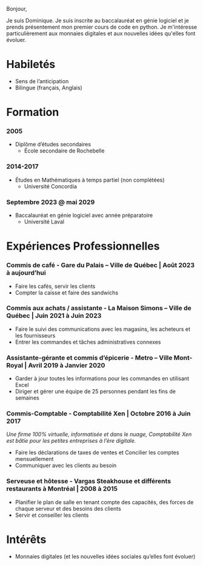 Bonjour,

Je suis Dominique.
Je suis inscrite au baccalauréat en génie logiciel et je prends présentement mon premier cours de code en python.
Je m'intéresse particulièrement aux monnaies digitales et aux nouvelles idées qu'elles font évoluer.

# Habiletés 
- Sens de l’anticipation
- Bilingue (français, Anglais)  

# Formation 

### 2005
- Diplôme d’études secondaires
   - École secondaire de Rochebelle
 
### 2014-2017
- Études en Mathématiques à temps partiel (non complétées)
   - Université Concordia
 
### Septembre 2023 @ mai 2029
- Baccalauréat en génie logiciel avec année préparatoire
   - Université Laval
 
# Expériences Professionnelles 

### Commis de café -	Gare du Palais – Ville de Québec | Août 2023 à aujourd’hui
 - Faire les cafés, servir les clients
 - Compter la caisse et faire des sandwichs

### Commis aux achats / assistante	- La Maison Simons – Ville de Québec | Juin 2021 à Juin 2023
 - Faire le suivi des communications avec les magasins, les acheteurs et les fournisseurs
 - Entrer les commandes et tâches administratives connexes

### Assistante-gérante et commis d’épicerie -	Metro – Ville Mont-Royal | Avril 2019 à Janvier 2020
 - Garder à jour toutes les informations pour les commandes en utilisant Excel
 - Diriger et gérer une équipe de 25 personnes pendant les fins de semaines 

### Commis-Comptable -	Comptabilité Xen | Octobre 2016 à Juin 2017 
_Une firme 100% virtuelle, informatisée et dans le nuage, Comptabilité Xen est bâtie pour les petites entreprises à l’ère digitale._
 - Faire les déclarations de taxes de ventes et Concilier les comptes mensuellement
 - Communiquer avec les clients au besoin

### Serveuse et hôtesse -	Vargas Steakhouse et différents restaurants à Montréal | 2008 à 2015
 - Planifier le plan de salle en tenant compte des capacités, des forces de chaque serveur et des besoins des clients
 - Servir et conseiller les clients 

# Intérêts
 - Monnaies digitales (et les nouvelles idées sociales qu’elles font évoluer)
